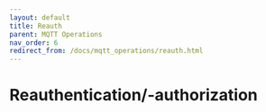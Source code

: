 ```yaml
---
layout: default
title: Reauth
parent: MQTT Operations
nav_order: 6
redirect_from: /docs/mqtt_operations/reauth.html
---
```


# Reauthentication/-authorization
